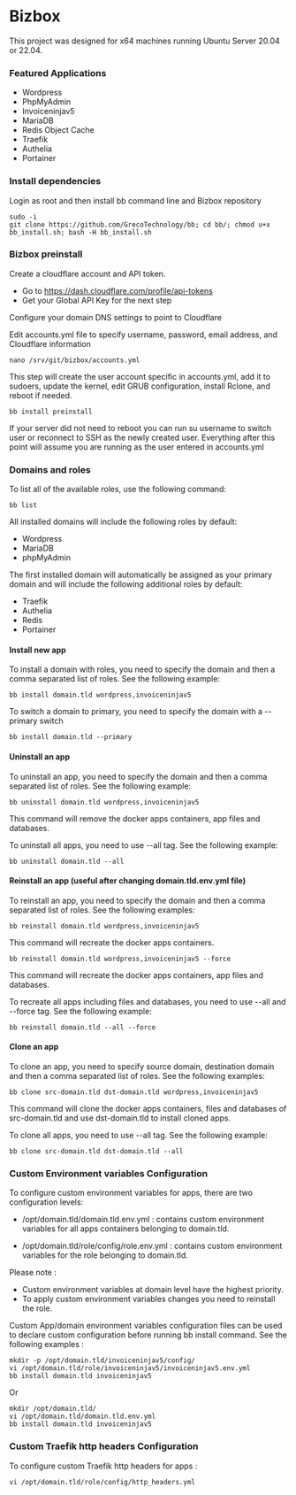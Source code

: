 # Bizbox

This project was designed for x64 machines running Ubuntu Server 20.04 or 22.04. 

### Featured Applications

- Wordpress
- PhpMyAdmin
- Invoiceninjav5
- MariaDB
- Redis Object Cache
- Traefik
- Authelia
- Portainer

### Install dependencies

Login as root and then install bb command line and Bizbox repository

```
sudo -i
git clone https://github.com/GrecoTechnology/bb; cd bb/; chmod u+x bb_install.sh; bash -H bb_install.sh
```

### Bizbox preinstall

Create a cloudflare account and API token.
- Go to https://dash.cloudflare.com/profile/api-tokens
- Get your Global API Key for the next step

Configure your domain DNS settings to point to Cloudflare

Edit accounts.yml file to specify username, password, email address, and Cloudflare information
```
nano /srv/git/bizbox/accounts.yml
```

This step will create the user account specific in accounts.yml, add it to sudoers, update the kernel, edit GRUB configuration, install Rclone, and reboot if needed.
```
bb install preinstall
```

If your server did not need to reboot you can run su username to switch user or reconnect to SSH as the newly created user. Everything after this point will assume you are running as the user entered in accounts.yml

### Domains and roles

To list all of the available roles, use the following command:
```
bb list
```

All installed domains will include the following roles by default:
- Wordpress
- MariaDB
- phpMyAdmin

The first installed domain will automatically be assigned as your primary domain and will include the following additional roles by default:
- Traefik
- Authelia
- Redis
- Portainer

#### Install new app
To install a domain with roles, you need to specify the domain and then a comma separated list of roles.  See the following example:
```
bb install domain.tld wordpress,invoiceninjav5
```

To switch a domain to primary, you need to specify the domain with a --primary switch
```
bb install domain.tld --primary
```

#### Uninstall an app
To uninstall an app, you need to specify the domain and then a comma separated list of roles.  See the following example:
```
bb uninstall domain.tld wordpress,invoiceninjav5
```
This command will remove the docker apps containers, app files and databases.

To uninstall all apps, you need to use --all tag.  See the following example:
```
bb uninstall domain.tld --all
```

#### Reinstall an app (useful after changing domain.tld.env.yml file)
To reinstall an app, you need to specify the domain and then a comma separated list of roles.  See the following examples:
```
bb reinstall domain.tld wordpress,invoiceninjav5
```
This command will recreate the docker apps containers.

```
bb reinstall domain.tld wordpress,invoiceninjav5 --force
```
This command will recreate the docker apps containers, app files and databases.

To recreate all apps including files and databases, you need to use --all and --force tag.  See the following example:
```
bb reinstall domain.tld --all --force
```

#### Clone an app
To clone an app, you need to specify source domain, destination domain and then a comma separated list of roles.  See the following examples:
```
bb clone src-domain.tld dst-domain.tld wordpress,invoiceninjav5
```
This command will clone the docker apps containers, files and databases of src-domain.tld and use dst-domain.tld to install cloned apps.

To clone all apps, you need to use --all tag.  See the following example:
```
bb clone src-domain.tld dst-domain.tld --all
```

### Custom Environment variables Configuration
To configure custom environment variables for apps, there are two configuration levels:

- /opt/domain.tld/domain.tld.env.yml : contains custom environment variables for all apps containers belonging to domain.tld.
  
- /opt/domain.tld/role/config/role.env.yml : contains custom environment variables for the role belonging to domain.tld.

Please note :
- Custom environment variables at domain level have the highest priority.
- To apply custom environment variables changes you need to reinstall the role.

Custom App/domain environment variables configuration files can be used to declare custom configuration before running bb install command. See the following examples :
```
mkdir -p /opt/domain.tld/invoiceninjav5/config/
vi /opt/domain.tld/role/invoiceninjav5/invoiceninjav5.env.yml
bb install domain.tld invoiceninjav5
```
Or
```
mkdir /opt/domain.tld/
vi /opt/domain.tld/domain.tld.env.yml
bb install domain.tld invoiceninjav5
```


### Custom Traefik http headers Configuration
To configure custom Traefik http headers for apps :

```
vi /opt/domain.tld/role/config/http_headers.yml
```
